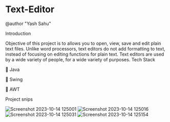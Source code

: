 # Text-Editor
@author "Yash Sahu"

Introduction

Objective of this project is to allows you to open, view, save and edit plain text files. Unlike word processors, text editors do not add formatting to text, instead of focusing on editing functions for plain text. Text editors are used by a wide variety of people, for a wide variety of purposes.
Tech Stack

🔴 Java

🔴 Swing

🔴 AWT

Project snips

 ![Screenshot 2023-10-14 125001](https://github.com/YashSahaa/Text-Editor/assets/136882182/7abd7da6-5192-4f0e-8ff7-9f3f0d8bdf87)
 ![Screenshot 2023-10-14 125016](https://github.com/YashSahaa/Text-Editor/assets/136882182/6e18f134-8694-4dc6-93c2-d32e0d336e0e)
 ![Screenshot 2023-10-14 125031](https://github.com/YashSahaa/Text-Editor/assets/136882182/75463afb-8b82-4adc-8374-4d84da35e28d)
 ![Screenshot 2023-10-14 125154](https://github.com/YashSahaa/Text-Editor/assets/136882182/82c19de8-f684-4e77-b12b-c6fa0cf8eb7f)

